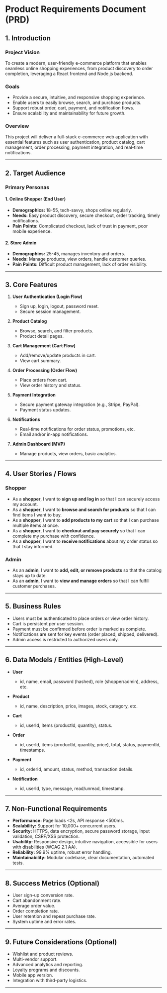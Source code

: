 # Product Requirements Document (PRD)

## 1. Introduction

### Project Vision
To create a modern, user-friendly e-commerce platform that enables seamless online shopping experiences, from product discovery to order completion, leveraging a React frontend and Node.js backend.

### Goals
- Provide a secure, intuitive, and responsive shopping experience.
- Enable users to easily browse, search, and purchase products.
- Support robust order, cart, payment, and notification flows.
- Ensure scalability and maintainability for future growth.

### Overview
This project will deliver a full-stack e-commerce web application with essential features such as user authentication, product catalog, cart management, order processing, payment integration, and real-time notifications.

---

## 2. Target Audience

### Primary Personas

#### 1. Online Shopper (End User)
- **Demographics:** 18-55, tech-savvy, shops online regularly.
- **Needs:** Easy product discovery, secure checkout, order tracking, timely notifications.
- **Pain Points:** Complicated checkout, lack of trust in payment, poor mobile experience.

#### 2. Store Admin
- **Demographics:** 25-45, manages inventory and orders.
- **Needs:** Manage products, view orders, handle customer queries.
- **Pain Points:** Difficult product management, lack of order visibility.

---

## 3. Core Features

1. **User Authentication (Login Flow)**
   - Sign up, login, logout, password reset.
   - Secure session management.

2. **Product Catalog**
   - Browse, search, and filter products.
   - Product detail pages.

3. **Cart Management (Cart Flow)**
   - Add/remove/update products in cart.
   - View cart summary.

4. **Order Processing (Order Flow)**
   - Place orders from cart.
   - View order history and status.

5. **Payment Integration**
   - Secure payment gateway integration (e.g., Stripe, PayPal).
   - Payment status updates.

6. **Notifications**
   - Real-time notifications for order status, promotions, etc.
   - Email and/or in-app notifications.

7. **Admin Dashboard (MVP)**
   - Manage products, view orders, basic analytics.

---

## 4. User Stories / Flows

### Shopper
- As a **shopper**, I want to **sign up and log in** so that I can securely access my account.
- As a **shopper**, I want to **browse and search for products** so that I can find items I want to buy.
- As a **shopper**, I want to **add products to my cart** so that I can purchase multiple items at once.
- As a **shopper**, I want to **checkout and pay securely** so that I can complete my purchase with confidence.
- As a **shopper**, I want to **receive notifications** about my order status so that I stay informed.

### Admin
- As an **admin**, I want to **add, edit, or remove products** so that the catalog stays up to date.
- As an **admin**, I want to **view and manage orders** so that I can fulfill customer purchases.

---

## 5. Business Rules

- Users must be authenticated to place orders or view order history.
- Cart is persistent per user session.
- Payment must be confirmed before order is marked as complete.
- Notifications are sent for key events (order placed, shipped, delivered).
- Admin access is restricted to authorized users only.

---

## 6. Data Models / Entities (High-Level)

- **User**
  - id, name, email, password (hashed), role (shopper/admin), address, etc.

- **Product**
  - id, name, description, price, images, stock, category, etc.

- **Cart**
  - id, userId, items (productId, quantity), status.

- **Order**
  - id, userId, items (productId, quantity, price), total, status, paymentId, timestamps.

- **Payment**
  - id, orderId, amount, status, method, transaction details.

- **Notification**
  - id, userId, type, message, read/unread, timestamp.

---

## 7. Non-Functional Requirements

- **Performance:** Page loads <2s, API response <500ms.
- **Scalability:** Support for 10,000+ concurrent users.
- **Security:** HTTPS, data encryption, secure password storage, input validation, CSRF/XSS protection.
- **Usability:** Responsive design, intuitive navigation, accessible for users with disabilities (WCAG 2.1 AA).
- **Reliability:** 99.9% uptime, robust error handling.
- **Maintainability:** Modular codebase, clear documentation, automated tests.

---

## 8. Success Metrics (Optional)

- User sign-up conversion rate.
- Cart abandonment rate.
- Average order value.
- Order completion rate.
- User retention and repeat purchase rate.
- System uptime and error rates.

---

## 9. Future Considerations (Optional)

- Wishlist and product reviews.
- Multi-vendor support.
- Advanced analytics and reporting.
- Loyalty programs and discounts.
- Mobile app version.
- Integration with third-party logistics.

---
